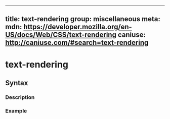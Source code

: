 
  ---
  title: text-rendering
  group: miscellaneous
  meta:
    mdn: https://developer.mozilla.org/en-US/docs/Web/CSS/text-rendering
    caniuse: http://caniuse.com/#search=text-rendering
  ---

  # text-rendering
  <!--- Introduction for text-rendering, keep it brief and set the overall context -->

  ## Syntax
  <!--- Introduce the various syntax for text-rendering -->

  ### Description
  <!--- For each major section of syntax, provide a description explaining its usage further -->

  ### Example
  <!--- Provide code examples for the syntax block you're currently describing -->